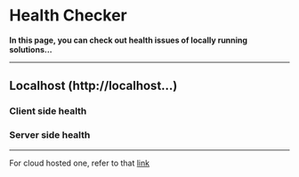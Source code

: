 # Health Checker

**In this page, you can check out health issues of locally running solutions...**

<hr/>

## Localhost (http://localhost...)

### Client side health

<Health host="http://localhost:3000"></Health>

### Server side health

<Health host="http://localhost:3001/api/v1/posts"></Health>

<hr/>

For cloud hosted one, refer to that [link](/health/index.md)
